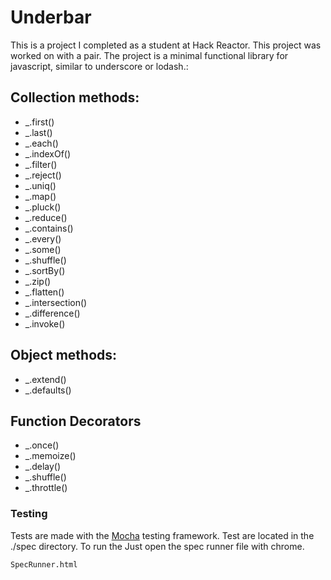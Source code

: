 Underbar
==============

This is a project I completed as a student at Hack Reactor. This project was worked on with a pair. The project is a minimal functional library for javascript, similar to underscore or lodash.:

## Collection methods:

- _.first()
- _.last()
- _.each()
- _.indexOf()
- _.filter()
- _.reject()
- _.uniq()
- _.map()
- _.pluck()
- _.reduce()
- _.contains()
- _.every()
- _.some()
- _.shuffle()
- _.sortBy()
- _.zip()
- _.flatten()
- _.intersection()
- _.difference()
- _.invoke()

## Object methods:

- _.extend()
- _.defaults()

## Function Decorators

- _.once()
- _.memoize()
- _.delay()
- _.shuffle()
- _.throttle()


### Testing

Tests are made with the [Mocha](https://github.com/mochajs/mocha) testing framework.
Test are located in the ./spec directory. To run the Just open the spec runner file with chrome.

```
SpecRunner.html
```
